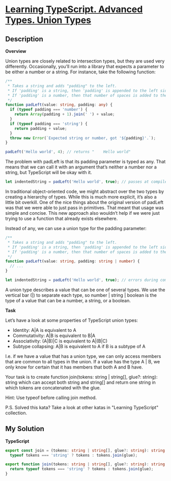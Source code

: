 # [Learning TypeScript. Advanced Types. Union Types](https://www.codewars.com/kata/59182a2f40ef95046400003c)

## Description

**Overview**

Union types are closely related to intersection types, but they are used very differently. Occasionally, you’ll run into a library that expects a parameter to be either a number or a string. For instance, take the following function:

```ts
/**
 * Takes a string and adds "padding" to the left.
 * If 'padding' is a string, then 'padding' is appended to the left side.
 * If 'padding' is a number, then that number of spaces is added to the left side.
 */
function padLeft(value: string, padding: any) {
  if (typeof padding === 'number') {
    return Array(padding + 1).join(' ') + value;
  }
  if (typeof padding === 'string') {
    return padding + value;
  }
  throw new Error(`Expected string or number, got '${padding}'.`);
}

padLeft('Hello world', 4); // returns "    Hello world"
```

The problem with padLeft is that its padding parameter is typed as any. That means that we can call it with an argument that’s neither a number nor a string, but TypeScript will be okay with it.

```ts
let indentedString = padLeft('Hello world', true); // passes at compile time, fails at runtime.
```

In traditional object-oriented code, we might abstract over the two types by creating a hierarchy of types. While this is much more explicit, it’s also a little bit overkill. One of the nice things about the original version of padLeft was that we were able to just pass in primitives. That meant that usage was simple and concise. This new approach also wouldn’t help if we were just trying to use a function that already exists elsewhere.

Instead of any, we can use a union type for the padding parameter:

```ts
/**
 * Takes a string and adds "padding" to the left.
 * If 'padding' is a string, then 'padding' is appended to the left side.
 * If 'padding' is a number, then that number of spaces is added to the left side.
 */
function padLeft(value: string, padding: string | number) {
  // ...
}

let indentedString = padLeft('Hello world', true); // errors during compilation
```

A union type describes a value that can be one of several types. We use the vertical bar (|) to separate each type, so number | string | boolean is the type of a value that can be a number, a string, or a boolean.

**Task**

Let’s have a look at some properties of TypeScript union types:

- Identity: A|A is equivalent to A
- Commutativity: A|B is equivalent to B|A
- Associativity: (A|B)|C is equivalent to A|(B|C)
- Subtype collapsing: A|B is equivalent to A if B is a subtype of A

I.e. if we have a value that has a union type, we can only access members that are common to all types in the union. If a value has the type A | B, we only know for certain that it has members that both A and B have.

Your task is to create function join(tokens: string | string[], glue?: string): string which can accept both string and string[] and return one string in which tokens are concatenated with the glue.

Hint: Use typeof before calling join method.

P.S. Solved this kata? Take a look at other katas in "Learning TypeScript" collection.

## My Solution

**TypeScript**

```ts
export const join = (tokens: string | string[], glue?: string): string =>
  typeof tokens === 'string' ? tokens : tokens.join(glue);
```

```ts
export function join(tokens: string | string[], glue?: string): string {
  return typeof tokens === 'string' ? tokens : tokens.join(glue);
}
```
